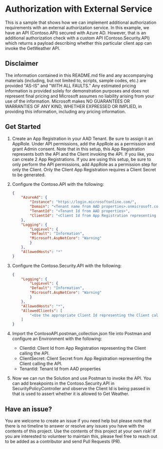 # Authorization with External Service

This is a sample that shows how we can implement additional authorization requirements with an external authorization service. In this example, we have an API (Contoso.API) secured with Azure AD. However, that is an additional authorization check with a custom API (Contoso.Security.API) which returns a payload describing whether this particular client app can invoke the GetWeather API.

## Disclaimer

The information contained in this README.md file and any accompanying materials (including, but not limited to, scripts, sample codes, etc.) are provided "AS-IS" and "WITH ALL FAULTS." Any estimated pricing information is provided solely for demonstration purposes and does not represent final pricing and Microsoft assumes no liability arising from your use of the information. Microsoft makes NO GUARANTEES OR WARRANTIES OF ANY KIND, WHETHER EXPRESSED OR IMPLIED, in providing this information, including any pricing information.

## Get Started

1. Create an App Registration in your AAD Tenant. Be sure to assign it an AppRole. Under API permissions, add the AppRole as a permission and grant Admin consent. Note that in this setup, this App Registration represents both the API and the Client invoking the API. If you like, you can create 2 App Registrations. If you are using this setup, be sure to only perform the API permissions, add AppRole as a permission step for only the Client. Only the Client App Registration requires a Client Secret to be generated.

2. Configure the Contoso.API with the following:

    ```json
    {
        "AzureAd": {
            "Instance": "https://login.microsoftonline.com/",
            "Domain": "<Tenant name from AAD properties>.onmicrosoft.com",
            "TenantId": "<Tenant Id from AAD properties>",
            "ClientId": "<Client Id from App Registration representing the API>"
        },
        "Logging": {
            "LogLevel": {
            "Default": "Information",
            "Microsoft.AspNetCore": "Warning"
            }
        },
        "AllowedHosts": "*"
    }
    ```

3. Configure the Contoso.Security.API with the following:

    ```json
    {
        "Logging": {
            "LogLevel": {
            "Default": "Information",
            "Microsoft.AspNetCore": "Warning"
            }
        },
        "AllowedHosts": "*",
        "AllowedClients": [
            "<Use the appropriate Client Id representing the Client calling the API>"
        ]
    }
    ```

4. Import the ContosoAPI.postman_collection.json file into Postman and configure an Environment with the following:

    * ClientId: Client Id from App Registration representing the Client calling the API.
    * ClientSecret: Client Secret from App Registration representing the Client calling the API.
    * TenantId: Tenant Id from AAD properties

5. Now we can run the Solution and use Postman to invoke the API. You can add breakpoints in the Contoso.Security.API in SecurityPolicyController and observe the Client Id is being passed in that is used to assert whether it is allowed to Get Weather.

## Have an issue?

You are welcome to create an issue if you need help but please note that there is no timeline to answer or resolve any issues you have with the contents of this project. Use the contents of this project at your own risk! If you are interested to volunteer to maintain this, please feel free to reach out to be added as a contributor and send Pull Requests (PR).
